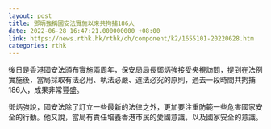 ```yaml
---
layout: post
title: 鄧炳強稱國安法實施以來共拘捕186人
date: 2022-06-28 16:47:21.000000000 +08:00
link: https://news.rthk.hk/rthk/ch/component/k2/1655101-20220628.htm
categories: rthk
---
```


後日是香港國安法頒布實施兩周年，保安局局長鄧炳強接受央視訪問，提到在法例實施後，當局採取有法必用、執法必嚴、違法必究的原則，過去一段時間共拘捕186人，成果非常豐盛。

鄧炳強說，國安法除了訂立一些最新的法律之外，更加要注重防範一些危害國家安全的行動。他又說，當局有責任培養香港市民的愛國意識，以及國家安全的意識。
